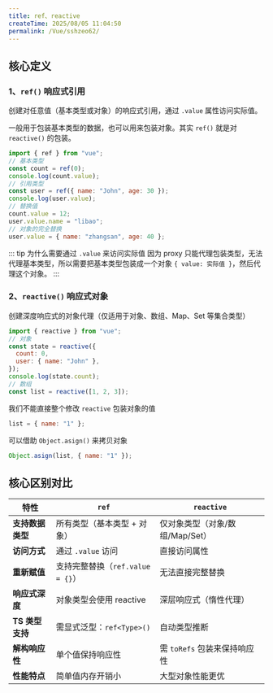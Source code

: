 ```yaml
---
title: ref、reactive
createTime: 2025/08/05 11:04:50
permalink: /Vue/sshzeo62/
---
```


## 核心定义

### 1、`ref()` 响应式引用

创建对任意值（基本类型或对象）的响应式引用，通过 `.value` 属性访问实际值。

一般用于包装基本类型的数据，也可以用来包装对象。其实 `ref()` 就是对 `reactive()` 的包装。

```js
import { ref } from "vue";
// 基本类型
const count = ref(0);
console.log(count.value);
// 引用类型
const user = ref({ name: "John", age: 30 });
console.log(user.value);
// 替换值
count.value = 12;
user.value.name = "libao";
// 对象的完全替换
user.value = { name: "zhangsan", age: 40 };
```

::: tip 为什么需要通过 `.value` 来访问实际值
因为 proxy 只能代理包装类型，无法代理基本类型，所以需要把基本类型包装成一个对象 `{ value: 实际值 }`，然后代理这个对象。
:::

### 2、`reactive()` 响应式对象

创建深度响应式的对象代理（仅适用于对象、数组、Map、Set 等集合类型）

```javascript
import { reactive } from "vue";
// 对象
const state = reactive({
  count: 0,
  user: { name: "John" },
});
console.log(state.count);
// 数组
const list = reactive([1, 2, 3]);
```

我们不能直接整个修改 `reactive` 包装对象的值

```js
list = { name: "1" };
```

可以借助 `Object.asign()` 来拷贝对象

```js
Object.asign(list, { name: "1" });
```

## 核心区别对比

| **特性**         | `ref`                            | `reactive`                      |
| ---------------- | -------------------------------- | ------------------------------- |
| **支持数据类型** | 所有类型（基本类型 + 对象）      | 仅对象类型（对象/数组/Map/Set） |
| **访问方式**     | 通过 `.value` 访问               | 直接访问属性                    |
| **重新赋值**     | 支持完整替换（`ref.value = {}`） | 无法直接完整替换                |
| **响应式深度**   | 对象类型会使用 reactive          | 深层响应式（惰性代理）          |
| **TS 类型支持**  | 需显式泛型：`ref<Type>()`        | 自动类型推断                    |
| **解构响应性**   | 单个值保持响应性                 | 需 `toRefs` 包装来保持响应性    |
| **性能特点**     | 简单值内存开销小                 | 大型对象性能更优                |

```

```
